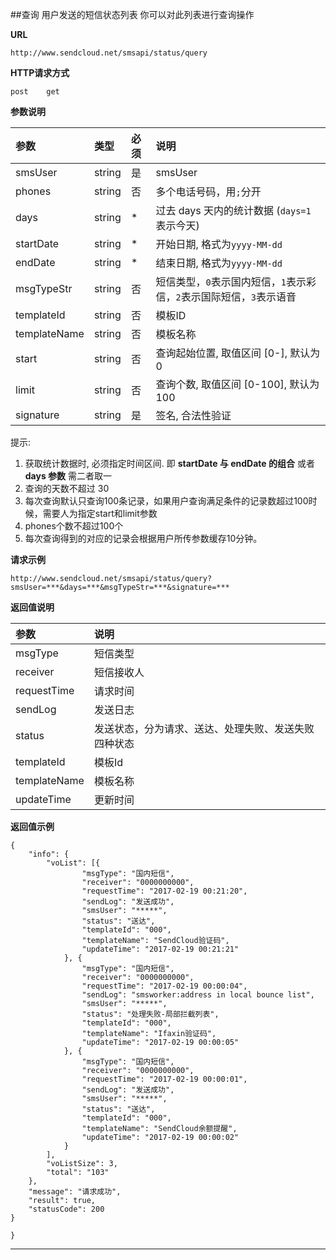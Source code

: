 
##查询
用户发送的短信状态列表
你可以对此列表进行查询操作
    
**URL**    
```
http://www.sendcloud.net/smsapi/status/query
```
    
**HTTP请求方式**
```
post    get
```
  
**参数说明** 
    
|参数|类型|必须|说明|
|:---|:---|:---|:---|
|smsUser|string|是|smsUser|
|phones|string|否|多个电话号码，用`;`分开| 
|days|string|*|过去 days 天内的统计数据 (`days=1`表示今天)| 
|startDate|string|*|开始日期, 格式为`yyyy-MM-dd`|
|endDate|string|*|结束日期, 格式为`yyyy-MM-dd`|
|msgTypeStr|string|否|短信类型，`0`表示国内短信，`1`表示彩信，`2`表示国际短信，`3`表示语音|
|templateId|string|否|模板ID|
|templateName|string|否|模板名称|
|start|string|否|查询起始位置, 取值区间 [0-], 默认为 0|
|limit|string|否|查询个数, 取值区间 [0-100], 默认为 100|
|signature|string|是|签名, 合法性验证|

提示:

1. 获取统计数据时, 必须指定时间区间. 即 **startDate 与 endDate 的组合** 或者 **days 参数** 需二者取一
2. 查询的天数不超过 30
3. 每次查询默认只查询100条记录，如果用户查询满足条件的记录数超过100时候，需要人为指定start和limit参数
4. phones个数不超过100个
5. 每次查询得到的对应的记录会根据用户所传参数缓存10分钟。


**请求示例**
```
http://www.sendcloud.net/smsapi/status/query?smsUser=***&days=***&msgTypeStr=***&signature=***
```

**返回值说明**

|参数|说明|
|:---|:---|
|msgType|短信类型|
|receiver|短信接收人|
|requestTime|请求时间|
|sendLog|发送日志|
|status|发送状态，分为请求、送达、处理失败、发送失败四种状态|
|templateId|模板Id|
|templateName|模板名称|
|updateTime|更新时间|

**返回值示例**

```
{
	"info": {
		"voList": [{
				"msgType": "国内短信",
				"receiver": "0000000000",
				"requestTime": "2017-02-19 00:21:20",
				"sendLog": "发送成功",
				"smsUser": "*****",
				"status": "送达",
				"templateId": "000",
				"templateName": "SendCloud验证码",
				"updateTime": "2017-02-19 00:21:21"
			}, {
				"msgType": "国内短信",
				"receiver": "0000000000",
				"requestTime": "2017-02-19 00:00:04",
				"sendLog": "smsworker:address in local bounce list",
				"smsUser": "*****",
				"status": "处理失败-局部拦截列表",
				"templateId": "000",
				"templateName": "Ifaxin验证码",
				"updateTime": "2017-02-19 00:00:05"
			}, {
				"msgType": "国内短信",
				"receiver": "0000000000",
				"requestTime": "2017-02-19 00:00:01",
				"sendLog": "发送成功",
				"smsUser": "*****",
				"status": "送达",
				"templateId": "000",
				"templateName": "SendCloud余额提醒",
				"updateTime": "2017-02-19 00:00:02"
			}
		],
		"voListSize": 3,
		"total": "103"
	},
	"message": "请求成功",
	"result": true,
	"statusCode": 200
}

}
```



- - -